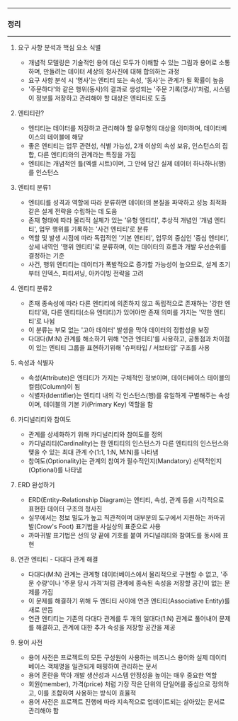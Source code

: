 -----
### 정리
-----
1. 요구 사항 분석과 핵심 요소 식별
   - 개념적 모델링은 기술적인 용어 대신 모두가 이해할 수 있는 그림과 용어로 소통하며, 만들려는 데이터 세상의 청사진에 대해 합의하는 과정
   - 요구 사항 분석 시 '명사'는 엔티티 또는 속성, '동사'는 관계가 될 확률이 높음
   - '주문하다'와 같은 행위(동사)의 결과로 생성되는 '주문 기록(명사)'처럼, 시스템이 정보를 저장하고 관리해야 할 대상은 엔티티로 도출

2. 엔티티란?
   - 엔티티는 데이터를 저장하고 관리해야 할 유무형의 대상을 의미하며, 데이터베이스의 테이블에 해당
   - 좋은 엔티티는 업무 관련성, 식별 가능성, 2개 이상의 속성 보유, 인스턴스의 집합, 다른 엔티티와의 관계라는 특징을 가짐
   - 엔티티는 개념적인 틀(엑셀 시트)이며, 그 안에 담긴 실제 데이터 하나하나(행)를 인스턴스

3. 엔티티 분류1
   - 엔티티를 성격과 역할에 따라 분류하면 데이터의 본질을 파악하고 성능 최적화 같은 설계 전략을 수립하는 데 도움
   - 존재 형태에 따라 물리적 실체가 있는 '유형 엔티티', 추상적 개념인 '개념 엔티티', 업무 행위를 기록하는 '사건 엔티티'로 분류
   - 역할 및 발생 시점에 따라 독립적인 '기본 엔티티', 업무의 중심인 '중심 엔티티', 상세 내역인 '행위 엔티티'로 분류하며, 이는 데이터의 흐름과 개발 우선순위를 결정하는 기준
   - 사건, 행위 엔티티는 데이터가 폭발적으로 증가할 가능성이 높으므로, 설계 초기부터 인덱스, 파티셔닝, 아카이빙 전략을 고려

4. 엔티티 분류2
   - 존재 종속성에 따라 다른 엔티티에 의존하지 않고 독립적으로 존재하는 '강한 엔티티'와, 다른 엔티티(소유 엔티티)가 있어야만 존재 의미를 가지는 '약한 엔티티'로 나뉨
   - 이 분류는 부모 없는 '고아 데이터' 발생을 막아 데이터의 정합성을 보장
   - 다대다(M:N) 관계를 해소하기 위해 '연관 엔티티'를 사용하고, 공통점과 차이점이 있는 엔티티 그룹을 표현하기위해 '슈퍼타입 / 서브타입' 구조를 사용

5. 속성과 식별자
   - 속성(Attribute)은 엔티티가 가지는 구체적인 정보이며, 데이터베이스 테이블의 컬럼(Column)이 됨
   - 식별자(Identifier)는 엔티티 내의 각 인스턴스(행)를 유일하게 구별해주는 속성이며, 테이블의 기본 키(Primary Key) 역할을 함

6. 카디널리티와 참여도
   - 관계를 상세화하기 위해 카디널리티와 참여도를 정의
   - 카디널리티(Cardinality)는 한 엔티티의 인스턴스가 다른 엔티티의 인스턴스와 맺을 수 있는 최대 관계 수(1:1, 1:N, M:N)를 나타냄
   - 참여도(Optionality)는 관계의 참여가 필수적인지(Mandatory) 선택적인지(Optional)를 나타냄

7. ERD 완성하기
   - ERD(Entity-Relationship Diagram)는 엔티티, 속성, 관계 등을 시각적으로 표현한 데이터 구조의 청사진
   - 실무에서는 정보 밀도가 높고 직관적이며 대부분의 도구에서 지원하는 까마귀발(Crow's Foot) 표기법을 사실상의 표준으로 사용
   - 까마귀발 표기법은 선의 양 끝에 기호를 붙여 카디널리티와 참여도를 동시에 표현

8. 연관 엔티티 - 다대다 관계 해결
   - 다대다(M:N) 관계는 관계형 데이터베이스에서 물리적으로 구현할 수 없고, '주문 수량'이나 '주문 당시 가격'처럼 관계에 종속된 속성을 저장할 공간이 없는 문제를 가짐
   - 이 문제를 해결하기 위해 두 엔티티 사이에 연관 엔티티(Associative Entity)를 새로 만듬
   - 연관 엔티티는 기존의 다대다 관계를 두 개의 일대다(1:N) 관계로 풀어내어 문제를 해결하고, 관계에 대한 추가 속성을 저장할 공간을 제공

9. 용어 사전
   - 용어 사전은 프로젝트의 모든 구성원이 사용하는 비즈니스 용어와 실제 데이터베이스 객체명을 일관되게 매핑하여 관리하는 문서
   - 용어 혼란을 막아 개발 생산성과 시스템 안정성을 높이는 매우 중요한 역할
   - 회원(member), 가격(price) 처럼 가장 작은 단위의 단일어를 중심으로 정의하고, 이를 조합하여 사용하는 방식이 효율적
   - 용어 사전은 프로젝트 진행에 따라 지속적으로 업데이트되는 살아있는 문서로 관리해야 함
